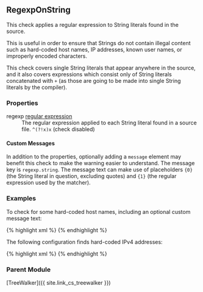 ## RegexpOnString

This check applies a regular expression to String literals found in the source.

This is useful in order to ensure that Strings do not contain illegal content such as hard-coded host names, IP addresses, known user names, or improperly encoded characters.

This check covers single String literals that appear anywhere in the source, and it also covers expressions which consist only of String literals concatenated with `+` (as those are going to be made into single String literals by the compiler).


### Properties

<dl>
<dt><span class="propname">regexp</span>
    <span class="proptype"><a href="{{ site.link_cs_type_regexp }}">regular expression</a></span></dt>
<dd><span class="propdesc">The regular expression applied to each String literal found in a source file.</span>
    <span class="propdefault"><code>^(?!x)x</code> (check disabled)</span></dd>
</dl>


#### Custom Messages

In addition to the properties, optionally adding a `message` element may benefit this check to make the warning easier to understand. The message key is `regexp.string`. The message text can make use of placeholders `{0}` (the String literal in question, excluding quotes) and `{1}` (the regular expression used by the matcher).


### Examples

To check for some hard-coded host names, including an optional custom message text:

{% highlight xml %}
<module name="RegexpOnString">
  <property name="regexp" value="(?:localhost|\.mydomain\.com)"/>
  <message key="regexp.string" value="String &quot;{0}&quot; appears to contain a hard-coded hostname."/>
</module>
{% endhighlight %}

The following configuration finds hard-coded IPv4 addresses:

{% highlight xml %}
<module name="RegexpOnString">
  <property name="regexp" value="\b\d{1,3}\.\d{1,3}\.\d{1,3}\.\d{1,3}\b"/>
  <message key="regexp.string" value="String &quot;{0}&quot; appears to contain a hard-coded IP address."/>
</module>
{% endhighlight %}


### Parent Module

[TreeWalker]({{ site.link_cs_treewalker }})
